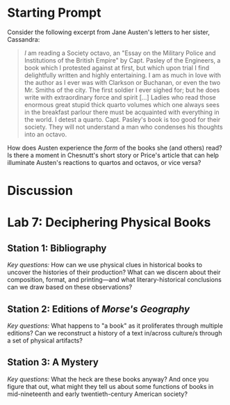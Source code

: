 # Starting Prompt

Consider the following excerpt from Jane Austen's letters to her sister, Cassandra:

> *I* am reading a Society octavo, an "Essay on the Military Police and Institutions of the British Empire" by Capt. Pasley of the Engineers, a book which I protested against at first, but which upon trial I find delightfully written and highly entertaining. I am as much in love with the author as I ever was with Clarkson or Buchanan, or even the two Mr. Smiths of the city. The first soldier I ever sighed for; but he does write with extraordinary force and spirit [...] Ladies who read those enormous great stupid thick quarto volumes which one always sees in the breakfast parlour there must be acquainted with everything in the world. I detest a quarto. Capt. Pasley's book is too good for their society. They will not understand a man who condenses his thoughts into an octavo.

How does Austen experience the *form* of the books she (and others) read? Is there a moment in Chesnutt's short story or Price's article that can help illuminate Austen's reactions to quartos and octavos, or vice versa?

# Discussion

# Lab 7: Deciphering Physical Books

## Station 1: Bibliography

*Key questions:* How can we use physical clues in historical books to uncover the histories of their production? What can we discern about their composition, format, and printing—and what literary-historical conclusions can we draw based on these observations?

## Station 2: Editions of *Morse's Geography*

*Key questions:* What happens to "a book" as it proliferates through multiple editions? Can we reconstruct a history of a text in/across culture/s through a set of physical artifacts?

## Station 3: A Mystery

*Key questions:* What the heck are these books anyway? And once you figure that out, what might they tell us about some functions of books in mid-nineteenth and early twentieth-century American society?